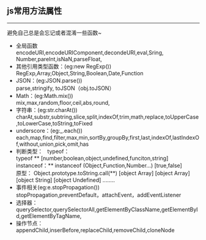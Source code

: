 ## js常用方法属性

----------

避免自己总是会忘记或者混淆一些函数~

- 全局函数  
encodeURI,encodeURIComponent,decondeURI,eval,Sring,
Number,pareInt,isNaN,parseFloat,
- 其他引用类型函数：(eg:new RegExp())  
RegExp,Array,Object,String,Boolean,Date,Function
- JSON：(eg:JSON.parse())  
parse,stringify, toJSON（obj.toJSON）
- Math：(eg:Math.mix())  
mix,max,random,floor,ceil,abs,round,
- 字符串：(eg:str.charAt())  
charAt,substr,subtring,slice,split,indexOf,trim,math,replace,toUpperCase,toLowerCase,toString,toFixed
- underscore：(eg:_.each())    
each,map,find,filter,max,min,sortBy,groupBy,first,last,indexOf,lastIndexOf,without,union,pick,omit,has
- 判断类型：  
typeof：   
typeof **  [number,boolean,object,undefined,funciton,string]  
instanceof：** instanceof (Object,Function,Number...) [true,false]  
原型：
Object.prototype.toString.call(**) [object Array] [object Array] [object String] [object Undefined] ........
- 事件相关(eg:e.stopPropagation())  
stopPropagation,preventDefault，attachEvent，addEventListener
- 选择器：  
querySelector,querySelectorAll,getElementByClassName,getElementById,getElementByTagName,
- 操作节点： 
appendChild,inserBefore,replaceChild,removeChild,cloneNode




